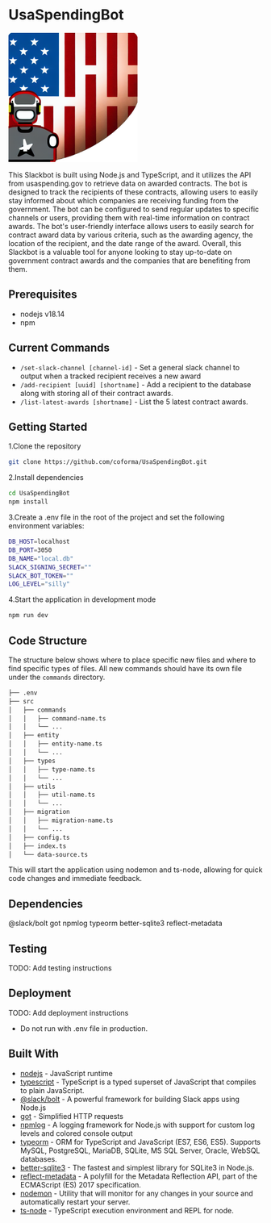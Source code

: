 # UsaSpendingBot

![USASpendingBot Logo](images/logoSmall.png)

This Slackbot is built using Node.js and TypeScript, and it utilizes the API from usaspending.gov to retrieve data on awarded contracts. The bot is designed to track the recipients of these contracts, allowing users to easily stay informed about which companies are receiving funding from the government. The bot can be configured to send regular updates to specific channels or users, providing them with real-time information on contract awards. The bot's user-friendly interface allows users to easily search for contract award data by various criteria, such as the awarding agency, the location of the recipient, and the date range of the award. Overall, this Slackbot is a valuable tool for anyone looking to stay up-to-date on government contract awards and the companies that are benefiting from them.

## Prerequisites

- nodejs v18.14
- npm

## Current Commands

- `/set-slack-channel [channel-id]` - Set a general slack channel to output when a tracked recipient receives a new award
- `/add-recipient [uuid] [shortname]` - Add a recipient to the database along with storing all of their contract awards.
- `/list-latest-awards [shortname]` - List the 5 latest contract awards.

## Getting Started

1.Clone the repository

```bash
git clone https://github.com/coforma/UsaSpendingBot.git
```

2.Install dependencies

```bash
cd UsaSpendingBot
npm install
```

3.Create a .env file in the root of the project and set the following environment variables:

```bash
DB_HOST=localhost
DB_PORT=3050
DB_NAME="local.db"
SLACK_SIGNING_SECRET=""
SLACK_BOT_TOKEN=""
LOG_LEVEL="silly"
```

4.Start the application in development mode

```bash
npm run dev
```

## Code Structure

The structure below shows where to place specific new files and where to find specific types of files. All new commands should have its own file under the `commands` directory.

```bash
├── .env
├── src
│   ├── commands
│   │   ├── command-name.ts
│   │   └── ...
│   ├── entity
│   │   ├── entity-name.ts
│   │   └── ...
│   ├── types
│   │   ├── type-name.ts
│   │   └── ...
│   ├── utils
│   │   ├── util-name.ts
│   │   └── ...
│   ├── migration
│   │   ├── migration-name.ts
│   │   └── ...
│   ├── config.ts
│   ├── index.ts
│   └── data-source.ts

```

This will start the application using nodemon and ts-node, allowing for quick code changes and immediate feedback.

## Dependencies

@slack/bolt
got
npmlog
typeorm
better-sqlite3
reflect-metadata

## Testing

TODO: Add testing instructions

## Deployment

TODO: Add deployment instructions

- Do not run with .env file in production.

## Built With

- [nodejs](https://nodejs.org/) - JavaScript runtime
- [typescript](https://www.typescriptlang.org/) - TypeScript is a typed superset of JavaScript that compiles to plain JavaScript.
- [@slack/bolt](https://www.npmjs.com/package/@slack/bolt) - A powerful framework for building Slack apps using Node.js
- [got](https://www.npmjs.com/package/got) - Simplified HTTP requests
- [npmlog](https://www.npmjs.com/package/npmlog) - A logging framework for Node.js with support for custom log levels and colored console output
- [typeorm](https://typeorm.io/) - ORM for TypeScript and JavaScript (ES7, ES6, ES5). Supports MySQL, PostgreSQL, MariaDB, SQLite, MS SQL Server, Oracle, WebSQL databases.
- [better-sqlite3](https://www.npmjs.com/package/better-sqlite3) - The fastest and simplest library for SQLite3 in Node.js.
- [reflect-metadata](https://www.npmjs.com/package/reflect-metadata) - A polyfill for the Metadata Reflection API, part of the ECMAScript (ES) 2017 specification.
- [nodemon](https://www.npmjs.com/package/nodemon) - Utility that will monitor for any changes in your source and automatically restart your server.
- [ts-node](https://www.npmjs.com/package/ts-node) - TypeScript execution environment and REPL for node.
